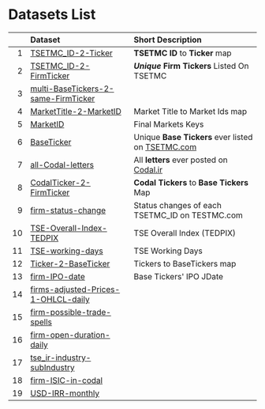 # Datasets List 
|    | Dataset                                                                                                   | Short Description                                                          |
|---:|:----------------------------------------------------------------------------------------------------------|:---------------------------------------------------------------------------|
|  1 | [TSETMC_ID-2-Ticker](https://github.com/imahdimir/d-TSETMC_ID-2-Ticker)                                   | **TSETMC ID** to **Ticker** map                                            |
|  2 | [TSETMC_ID-2-FirmTicker](https://github.com/imahdimir/d-TSETMC_ID-2-FirmTicker)                           | ***Unique*** **Firm Tickers** Listed On TSETMC                             |
|  3 | [multi-BaseTickers-2-same-FirmTicker](https://github.com/imahdimir/d-multi-BaseTickers-2-same-FirmTicker) |                                                                            |
|  4 | [MarketTitle-2-MarketID](https://github.com/imahdimir/d-MarketTitle-2-MarketID)                           | Market Title to Market Ids map                                             |
|  5 | [MarketID](https://github.com/imahdimir/d-MarketID)                                                       | Final Markets Keys                                                         |
|  6 | [BaseTicker](https://github.com/imahdimir/d-BaseTicker)                                                   | Unique **Base Tickers** ever listed on [TSETMC.com](http://www.tsetmc.com) |
|  7 | [all-Codal-letters](https://github.com/imahdimir/d-all-Codal-letters)                                     | All **letters** ever posted on [Codal.ir](https://www.codal.ir)            |
|  8 | [CodalTicker-2-FirmTicker](https://github.com/imahdimir/d-CodalTicker-2-FirmTicker)                       | **Codal Tickers** to **Base Tickers** Map                                  |
|  9 | [firm-status-change](https://github.com/imahdimir/d-firm-status-change)                                   | Status changes of each TSETMC_ID on TESTMC.com                             |
| 10 | [TSE-Overall-Index-TEDPIX](https://github.com/imahdimir/d-TSE-Overall-Index-TEDPIX)                       | TSE Overall Index (TEDPIX)                                                 |
| 11 | [TSE-working-days](https://github.com/imahdimir/d-TSE-working-days)                                       | TSE Working Days                                                           |
| 12 | [Ticker-2-BaseTicker](https://github.com/imahdimir/d-Ticker-2-BaseTicker)                                 | Tickers to BaseTickers map                                                 |
| 13 | [firm-IPO-date](https://github.com/imahdimir/d-firm-IPO-date)                                             | Base Tickers' IPO JDate                                                    |
| 14 | [firms-adjusted-Prices-1-OHLCL-daily](https://github.com/imahdimir/d-firms-adjusted-Prices-1-OHLCL-daily) |                                                                            |
| 15 | [firm-possible-trade-spells](https://github.com/imahdimir/d-firm-possible-trade-spells)                   |                                                                            |
| 16 | [firm-open-duration-daily](https://github.com/imahdimir/d-firm-open-duration-daily)                       |                                                                            |
| 17 | [tse_ir-industry-subIndustry](https://github.com/imahdimir/d-tse_ir-industry-subIndustry)                 |                                                                            |
| 18 | [firm-ISIC-in-codal](https://github.com/imahdimir/d-firm-ISIC-in-codal)                                   |                                                                            |
| 19 | [USD-IRR-monthly](https://github.com/imahdimir/d-USD-IRR-monthly)                                         |                                                                            |